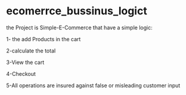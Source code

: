 # ecomerrce_bussinus_logict

the Project is Simple-E-Commerce that have a simple logic:

1- the add Products in the cart

2-calculate the total

3-View the cart

4-Checkout

5-All operations are insured against false or misleading customer input

